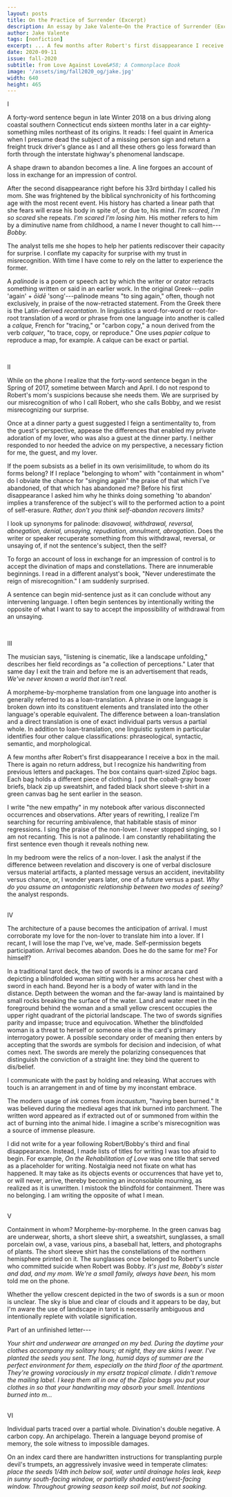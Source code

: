 ```yaml
---
layout: posts
title: On the Practice of Surrender (Excerpt)
description: An essay by Jake Valente—On the Practice of Surrender (Excerpt)
author: Jake Valente
tags: [nonfiction]
excerpt: ... A few months after Robert's first disappearance I receive a box in the mail ...
date: 2020-09-11
issue: fall-2020
subtitle: from Love Against Love&#58; A Commonplace Book
image: '/assets/img/fall2020_og/jake.jpg'
width: 640
height: 465
---
```


I

A forty-word sentence begun in late Winter 2018 on a bus driving along
coastal southern Connecticut ends sixteen months later in a car
eighty-something miles northeast of its origins. It reads: I feel quaint
in America when I presume dead the subject of a missing person sign and
return a freight truck driver's glance as I and all these others go less
forward than forth through the interstate highway's phenomenal
landscape.

A shape drawn to abandon becomes a line. A line forgoes an account of
loss in exchange for an impression of control.

After the second disappearance right before his 33rd birthday I called
his mom. She was frightened by the biblical synchronicity of his
forthcoming age with the most recent event. His history has charted a
linear path that she fears will erase his body in spite of, or due to,
his mind. *I'm scared, I'm so scared* she repeats. *I'm scared I'm
losing* *him.* His mother refers to him by a diminutive name from
childhood, a name I never thought to call him---*Bobby.*

The analyst tells me she hopes to help her patients rediscover their
capacity for surprise. I conflate my capacity for surprise with my trust
in misrecognition. With time I have come to rely on the latter to
experience the former.

A *palinode* is a poem or speech act by which the writer or orator
retracts something written or said in an earlier work. In the original
Greek---*palin* 'again' + *ōidē* 'song'---palinode means "to sing
again," often, though not exclusively, in praise of the now-retracted
statement. From the Greek there is the Latin-derived *recantation*. In
linguistics a word-for-word or root-for-root translation of a word or
phrase from one language into another is called a *calque,* French for
"tracing," or "carbon copy," a noun derived from the verb *calquer*, "to
trace, copy, or reproduce." One uses *papier calque* to reproduce a map,
for example. A calque can be exact or partial.

<br>

II

While on the phone I realize that the forty-word sentence began in the
Spring of 2017, sometime between March and April. I do not respond to
Robert's mom's suspicions because she needs them. We are surprised by
our misrecognition of who I call Robert, who she calls Bobby, and we
resist misrecognizing our surprise.

Once at a dinner party a guest suggested I feign a sentimentality to,
from the guest's perspective, appease the differences that enabled my
private adoration of my lover, who was also a guest at the dinner party.
I neither responded to nor heeded the advice on my perspective, a
necessary fiction for me, the guest, and my lover.

If the poem subsists as a belief in its own verisimilitude, to whom do
its forms belong? If I replace "belonging to whom" with "containment in
whom" do I obviate the chance for "singing again" the praise of that
which I've abandoned, of that which has abandoned me? Before his first
disappearance I asked him why he thinks doing something 'to abandon'
implies a transference of the subject's will to the performed action to
a point of self-erasure. *Rather, don't you think self-abandon recovers
limits?*

I look up synonyms for palinode: *disavowal, withdrawal, reversal,
abnegation, denial, unsaying, repudiation, annulment, abrogation*. Does
the writer or speaker recuperate something from this withdrawal,
reversal, or unsaying of, if not the sentence's subject, then the self?

To forgo an account of loss in exchange for an impression of control is
to accept the divination of maps and constellations. There are
innumerable beginnings. I read in a different analyst's book, "Never
underestimate the reign of misrecognition." I am suddenly surprised.

A sentence can begin mid-sentence just as it can conclude without any
intervening language. I often begin sentences by intentionally writing
the opposite of what I want to say to accept the impossibility of
withdrawal from an unsaying.

<br>

III

The musician says, "listening is cinematic, like a landscape unfolding,"
describes her field recordings as "a collection of perceptions." Later
that same day I exit the train and before me is an advertisement that
reads, *We've never known a world that isn't real.*

A morpheme-by-morpheme translation from one language into another is
generally referred to as a loan-translation. A phrase in one language is
broken down into its constituent elements and translated into the other
language's operable equivalent. The difference between a
loan-translation and a direct translation is one of exact individual
parts versus a partial whole. In addition to loan-translation, one
linguistic system in particular identifies four other calque
classifications: phraseological, syntactic, semantic, and morphological.

A few months after Robert's first disappearance I receive a box in the
mail. There is again no return address, but I recognize his handwriting
from previous letters and packages. The box contains quart-sized Ziploc
bags. Each bag holds a different piece of clothing. I put the
cobalt-gray boxer briefs, black zip up sweatshirt, and faded black short
sleeve t-shirt in a green canvas bag he sent earlier in the season.

I write "the new empathy" in my notebook after various disconnected
occurrences and observations. After years of rewriting, I realize I'm
searching for recurring ambivalence, that habitable stasis of minor
regressions. I sing the praise of the non-lover. I never stopped
singing, so I am not recanting. This is not a palinode. I am constantly
rehabilitating the first sentence even though it reveals nothing new.

In my bedroom were the relics of a non-lover. I ask the analyst if the
difference between revelation and discovery is one of verbal disclosure
versus material artifacts, a planted message versus an accident,
inevitability versus chance, or, I wonder years later, one of a future
versus a past. *Why do you assume an antagonistic relationship between
two modes of seeing?* the analyst responds.

<br>
IV

The architecture of a pause becomes the anticipation of arrival. I must
corroborate my love for the non-lover to translate him into a lover. If
I recant, I will lose the map I've, we've, made. Self-permission begets
participation. Arrival becomes abandon. Does he do the same for me? For
himself?

In a traditional tarot deck, the two of swords is a minor arcana card
depicting a blindfolded woman sitting with her arms across her chest
with a sword in each hand. Beyond her is a body of water with land in
the distance. Depth between the woman and the far-away land is
maintained by small rocks breaking the surface of the water. Land and
water meet in the foreground behind the woman and a small yellow
crescent occupies the upper right quadrant of the pictorial landscape.
The two of swords signifies parity and impasse; truce and equivocation.
Whether the blindfolded woman is a threat to herself or someone else is
the card's primary interrogatory power. A possible secondary order of
meaning then enters by accepting that the swords are symbols for
decision and indecision, of what comes next. The swords are merely the
polarizing consequences that distinguish the conviction of a straight
line: they bind the querent to dis/belief.

I communicate with the past by holding and releasing. What accrues with
touch is an arrangement in and of time by my inconstant embrace.

The modern usage of *ink* comes from *incaustum*, "having been burned."
It was believed during the medieval ages that ink burned into parchment.
The written word appeared as if extracted out of or summoned from within
the act of burning into the animal hide. I imagine a scribe's
misrecognition was a source of immense pleasure.

I did not write for a year following Robert/Bobby's third and final
disappearance. Instead, I made lists of titles for writing I was too
afraid to begin. For example, *On the Rehabilitation of Love* was one
title that served as a placeholder for writing. Nostalgia need not
fixate on what has happened. It may take as its objects events or
occurrences that have yet to, or will never, arrive, thereby becoming an
inconsolable mourning, as realized as it is unwritten. I mistook the
blindfold for containment. There was no belonging. I am writing the
opposite of what I mean.

<br>
V

Containment in whom? Morpheme-by-morpheme. In the green canvas bag are
underwear, shorts, a short sleeve shirt, a sweatshirt, sunglasses, a
small porcelain owl, a vase, various pins, a baseball hat, letters, and
photographs of plants. The short sleeve shirt has the constellations of
the northern hemisphere printed on it. The sunglasses once belonged to
Robert's uncle who committed suicide when Robert was Bobby. *It's just
me, Bobby's sister and dad, and my mom. We're a small family, always
have been,* his mom told me on the phone.

Whether the yellow crescent depicted in the two of swords is a sun or
moon is unclear. The sky is blue and clear of clouds and it appears to
be day, but I'm aware the use of landscape in tarot is necessarily
ambiguous and intentionally replete with volatile signification.

Part of an unfinished letter---

*Your shirt and underwear are arranged on my bed. During the daytime
your clothes accompany my solitary hours; at night, they are skins I
wear. I've planted the seeds you sent. The long, humid days of summer
are the perfect environment for them, especially on the third floor of
the apartment. They're growing voraciously in my ersatz tropical
climate. I didn't remove the mailing label. I keep them all in one of
the Ziploc bags you put your clothes in so that your handwriting may
absorb your smell. Intentions burned into m...*

<br>
VI

Individual parts traced over a partial whole. Divination's double
negative. A carbon copy. An archipelago. Therein a language beyond
promise of memory, the sole witness to impossible damages.

On an index card there are handwritten instructions for transplanting
purple devil's trumpets, an aggressively invasive weed in temperate
climates: *place the seeds 1/4th inch below soil, water until drainage
holes leak, keep in sunny south-facing window, or partially shaded
east/west-facing window. Throughout growing season keep soil moist, but
not soaking.*
